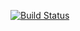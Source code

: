 [![Build Status](https://travis-ci.com/Danranea/senac-books.svg?branch=main)](https://travis-ci.com/Danranea/senac-books)